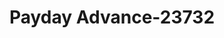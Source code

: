 ---
f_zip-code: 90247
f_state-code: CA
title: Payday Advance-23732
f_phone: 310-769-0290
f_city-only: Gardena
f_address: 857 West Rosecrans Avenue Gardena
f_location-unique-id: '23732'
slug: payday-advance-23732
updated-on: '2024-05-30T13:46:58.046Z'
created-on: '2024-05-30T13:36:59.803Z'
published-on: '2024-05-30T13:54:32.469Z'
f_city-state: cms/city/gardena-ca.md
f_company: cms/company/payday-advance.md
f_state: cms/state/california.md
layout: '[payday-loan].html'
tags: payday-loan
---